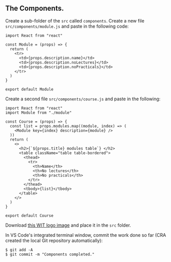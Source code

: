 ## The Components.

Create a sub-folder of the `src` called `components`. Create a new file `src/components/module.js` and paste in the following code:
~~~
import React from "react"

const Module = (props) => {
  return (
    <tr>
      <td>{props.description.name}</td>
      <td>{props.description.noLectures}</td>
      <td>{props.description.noPracticals}</td>
    </tr>
  )
}

export default Module
~~~
Create a second file `src/components/course.js` and paste in the following:
~~~
import React from "react"
import Module from "./module"

const Course = (props) => {
  const list = props.modules.map((module, index) => (
    <Module key={index} description={module} />
  ))
  return (
    <>
      <h2>{`${props.title} modules table`} </h2>
      <table className="table table-bordered">
        <thead>
          <tr>
            <th>Name</th>
            <th>No lectures</th>
            <th>No practicals</th>
          </tr>
        </thead>
        <tbody>{list}</tbody>
      </table>
    </>
  )
}

export default Course
~~~
Download [this WIT logo image][wit] and place it in the `src` folder.

In VS Code's integrated terminal window, commit the work done so far (CRA created the local Git repository automatically):
~~~
$ git add -A
$ git commit -m "Components completed."
~~~

[wit]: ./img/wit_crest.png
